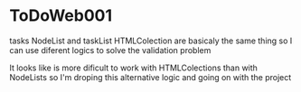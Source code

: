 # ToDoWeb001
tasks NodeList and taskList HTMLColection are basicaly the same thing
so I can use diferent logics to solve the validation problem

It looks like is more dificult to work with HTMLColections than with NodeLists
so I'm droping this alternative logic and going on with the project
